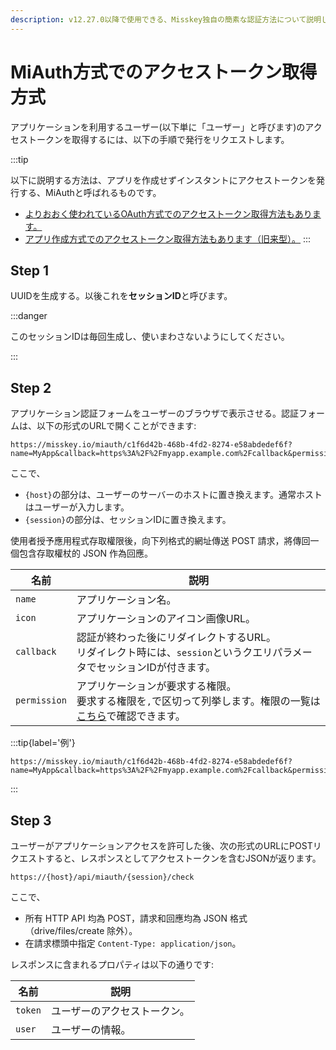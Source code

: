 ```yaml
---
description: v12.27.0以降で使用できる、Misskey独自の簡素な認証方法について説明しています。
---
```


# MiAuth方式でのアクセストークン取得方式

アプリケーションを利用するユーザー(以下単に「ユーザー」と呼びます)のアクセストークンを取得するには、以下の手順で発行をリクエストします。

:::tip

以下に説明する方法は、アプリを作成せずインスタントにアクセストークンを発行する、MiAuthと呼ばれるものです。

- [よりおおく使われているOAuth方式でのアクセストークン取得方法もあります。](./oauth.md)
- [アプリ作成方式でのアクセストークン取得方法もあります（旧来型）。](./app.md)
  :::

## Step 1

UUIDを生成する。以後これを**セッションID**と呼びます。

:::danger

このセッションIDは毎回生成し、使いまわさないようにしてください。

:::

## Step 2

アプリケーション認証フォームをユーザーのブラウザで表示させる。認証フォームは、以下の形式のURLで開くことができます:

```
https://misskey.io/miauth/c1f6d42b-468b-4fd2-8274-e58abdedef6f?name=MyApp&callback=https%3A%2F%2Fmyapp.example.com%2Fcallback&permission=write:notes,write:following,read:drive
```

ここで、

- `{host}`の部分は、ユーザーのサーバーのホストに置き換えます。通常ホストはユーザーが入力します。
- `{session}`の部分は、セッションIDに置き換えます。

使用者授予應用程式存取權限後，向下列格式的網址傳送 POST 請求，將傳回一個包含存取權杖的 JSON 作為回應。

| 名前           | 説明                                                                            |
| ------------ | ----------------------------------------------------------------------------- |
| `name`       | アプリケーション名。                                                                    |
| `icon`       | アプリケーションのアイコン画像URL。                                                           |
| `callback`   | 認証が終わった後にリダイレクトするURL。<br>リダイレクト時には、`session`というクエリパラメータでセッションIDが付きます。         |
| `permission` | アプリケーションが要求する権限。<br>要求する権限を`,`で区切って列挙します。権限の一覧は[こちら](./permission.md)で確認できます。 |

:::tip{label='例'}

```
https://misskey.io/miauth/c1f6d42b-468b-4fd2-8274-e58abdedef6f?name=MyApp&callback=https%3A%2F%2Fmyapp.example.com%2Fcallback&permission=write:notes,write:following,read:drive
```

:::

## Step 3

ユーザーがアプリケーションアクセスを許可した後、次の形式のURLにPOSTリクエストすると、レスポンスとしてアクセストークンを含むJSONが返ります。

```
https://{host}/api/miauth/{session}/check
```

ここで、

- 所有 HTTP API 均為 POST，請求和回應均為 JSON 格式（drive/files/create 除外）。
- 在請求標頭中指定 `Content-Type: application/json`。

レスポンスに含まれるプロパティは以下の通りです:

| 名前      | 説明             |
| ------- | -------------- |
| `token` | ユーザーのアクセストークン。 |
| `user`  | ユーザーの情報。       |
